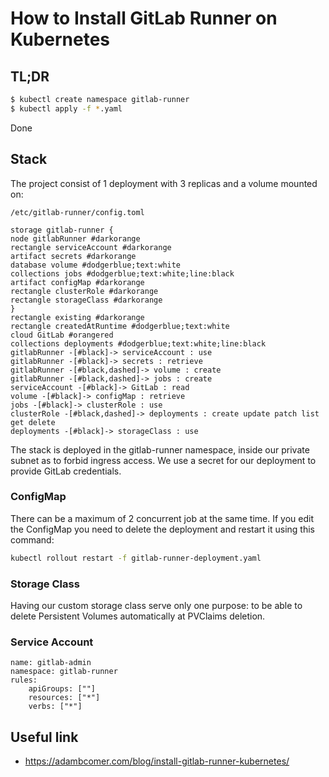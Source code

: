 # How to Install GitLab Runner on Kubernetes

## TL;DR
```bash
$ kubectl create namespace gitlab-runner
$ kubectl apply -f *.yaml
```
Done

## Stack

The project consist of 1 deployment with 3 replicas and a volume mounted on:

    /etc/gitlab-runner/config.toml

```plantuml
storage gitlab-runner {
node gitlabRunner #darkorange
rectangle serviceAccount #darkorange
artifact secrets #darkorange
database volume #dodgerblue;text:white
collections jobs #dodgerblue;text:white;line:black
artifact configMap #darkorange
rectangle clusterRole #darkorange
rectangle storageClass #darkorange
}
rectangle existing #darkorange
rectangle createdAtRuntime #dodgerblue;text:white
cloud GitLab #orangered
collections deployments #dodgerblue;text:white;line:black
gitlabRunner -[#black]-> serviceAccount : use
gitlabRunner -[#black]-> secrets : retrieve
gitlabRunner -[#black,dashed]-> volume : create
gitlabRunner -[#black,dashed]-> jobs : create
serviceAccount -[#black]-> GitLab : read
volume -[#black]-> configMap : retrieve
jobs -[#black]-> clusterRole : use
clusterRole -[#black,dashed]-> deployments : create update patch list get delete
deployments -[#black]-> storageClass : use
```

The stack is deployed in the gitlab-runner namespace, inside our private subnet as to forbid ingress access. We use a secret for our deployment to provide GitLab credentials.

### ConfigMap
There can be a maximum of 2 concurrent job at the same time. If you edit the ConfigMap you need to delete the deployment and restart it using this command:

``` bash
kubectl rollout restart -f gitlab-runner-deployment.yaml
```

### Storage Class

Having our custom storage class serve only one purpose: to be able to delete Persistent Volumes automatically at PVClaims deletion.

### Service Account
    name: gitlab-admin
    namespace: gitlab-runner
    rules:
        apiGroups: [""]
        resources: ["*"]
        verbs: ["*"]

## Useful link

- https://adambcomer.com/blog/install-gitlab-runner-kubernetes/
